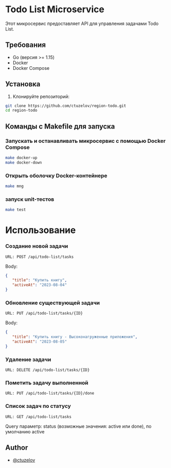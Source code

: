 # Todo List Microservice

Этот микросервис предоставляет API для управления задачами Todo List.

## Требования

- Go (версия >= 1.15)
- Docker
- Docker Compose

## Установка

1. Клонируйте репозиторий:

```bash
git clone https://github.com/ctuzelov/region-todo.git
cd region-todo
```


## Команды с Makefile для запуска


### Запускать и останавливать микросервис с помощью Docker Compose
```bash
make docker-up
make docker-down
```
### Открыть оболочку Docker-контейнере
```bash
make mng
```

### запуск unit-тестов
```bash
make test
```

# Использование
### Создание новой задачи


    URL: POST /api/todo-list/tasks

Body:

```json
{
   "title": "Купить книгу",
   "activeAt": "2023-08-04"
}
```

### Обновление существующей задачи

    URL: PUT /api/todo-list/tasks/{ID}

Body:

```json
{
   "title": "Купить книгу - Высоконагруженные приложения",
   "activeAt": "2023-08-05"
}
```

### Удаление задачи

    URL: DELETE /api/todo-list/tasks/{ID}

### Пометить задачу выполненной

    URL: PUT /api/todo-list/tasks/{ID}/done

### Список задач по статусу

    URL: GET /api/todo-list/tasks

Query параметр: status (возможные значения: active или done), по умолчанию active


## Author
- [@ctuzelov](https://github.com/ctuzelov)


